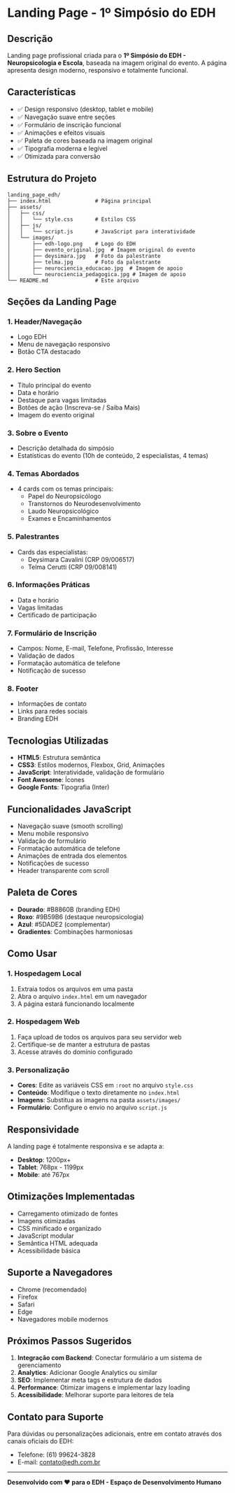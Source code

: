 # Landing Page - 1º Simpósio do EDH

## Descrição
Landing page profissional criada para o **1º Simpósio do EDH - Neuropsicologia e Escola**, baseada na imagem original do evento. A página apresenta design moderno, responsivo e totalmente funcional.

## Características
- ✅ Design responsivo (desktop, tablet e mobile)
- ✅ Navegação suave entre seções
- ✅ Formulário de inscrição funcional
- ✅ Animações e efeitos visuais
- ✅ Paleta de cores baseada na imagem original
- ✅ Tipografia moderna e legível
- ✅ Otimizada para conversão

## Estrutura do Projeto
```
landing_page_edh/
├── index.html              # Página principal
├── assets/
│   ├── css/
│   │   └── style.css       # Estilos CSS
│   ├── js/
│   │   └── script.js       # JavaScript para interatividade
│   └── images/
│       ├── edh-logo.png    # Logo do EDH
│       ├── evento_original.jpg  # Imagem original do evento
│       ├── deysimara.jpg   # Foto da palestrante
│       ├── telma.jpg       # Foto da palestrante
│       ├── neurociencia_educacao.jpg  # Imagem de apoio
│       └── neurociencia_pedagogica.jpg # Imagem de apoio
└── README.md               # Este arquivo
```

## Seções da Landing Page

### 1. Header/Navegação
- Logo EDH
- Menu de navegação responsivo
- Botão CTA destacado

### 2. Hero Section
- Título principal do evento
- Data e horário
- Destaque para vagas limitadas
- Botões de ação (Inscreva-se / Saiba Mais)
- Imagem do evento original

### 3. Sobre o Evento
- Descrição detalhada do simpósio
- Estatísticas do evento (10h de conteúdo, 2 especialistas, 4 temas)

### 4. Temas Abordados
- 4 cards com os temas principais:
  - Papel do Neuropsicólogo
  - Transtornos do Neurodesenvolvimento
  - Laudo Neuropsicológico
  - Exames e Encaminhamentos

### 5. Palestrantes
- Cards das especialistas:
  - Deysimara Cavalini (CRP 09/006517)
  - Telma Cerutti (CRP 09/008141)

### 6. Informações Práticas
- Data e horário
- Vagas limitadas
- Certificado de participação

### 7. Formulário de Inscrição
- Campos: Nome, E-mail, Telefone, Profissão, Interesse
- Validação de dados
- Formatação automática de telefone
- Notificação de sucesso

### 8. Footer
- Informações de contato
- Links para redes sociais
- Branding EDH

## Tecnologias Utilizadas
- **HTML5**: Estrutura semântica
- **CSS3**: Estilos modernos, Flexbox, Grid, Animações
- **JavaScript**: Interatividade, validação de formulário
- **Font Awesome**: Ícones
- **Google Fonts**: Tipografia (Inter)

## Funcionalidades JavaScript
- Navegação suave (smooth scrolling)
- Menu mobile responsivo
- Validação de formulário
- Formatação automática de telefone
- Animações de entrada dos elementos
- Notificações de sucesso
- Header transparente com scroll

## Paleta de Cores
- **Dourado**: #B8860B (branding EDH)
- **Roxo**: #9B59B6 (destaque neuropsicologia)
- **Azul**: #5DADE2 (complementar)
- **Gradientes**: Combinações harmoniosas

## Como Usar

### 1. Hospedagem Local
1. Extraia todos os arquivos em uma pasta
2. Abra o arquivo `index.html` em um navegador
3. A página estará funcionando localmente

### 2. Hospedagem Web
1. Faça upload de todos os arquivos para seu servidor web
2. Certifique-se de manter a estrutura de pastas
3. Acesse através do domínio configurado

### 3. Personalização
- **Cores**: Edite as variáveis CSS em `:root` no arquivo `style.css`
- **Conteúdo**: Modifique o texto diretamente no `index.html`
- **Imagens**: Substitua as imagens na pasta `assets/images/`
- **Formulário**: Configure o envio no arquivo `script.js`

## Responsividade
A landing page é totalmente responsiva e se adapta a:
- **Desktop**: 1200px+
- **Tablet**: 768px - 1199px
- **Mobile**: até 767px

## Otimizações Implementadas
- Carregamento otimizado de fontes
- Imagens otimizadas
- CSS minificado e organizado
- JavaScript modular
- Semântica HTML adequada
- Acessibilidade básica

## Suporte a Navegadores
- Chrome (recomendado)
- Firefox
- Safari
- Edge
- Navegadores mobile modernos

## Próximos Passos Sugeridos
1. **Integração com Backend**: Conectar formulário a um sistema de gerenciamento
2. **Analytics**: Adicionar Google Analytics ou similar
3. **SEO**: Implementar meta tags e estrutura de dados
4. **Performance**: Otimizar imagens e implementar lazy loading
5. **Acessibilidade**: Melhorar suporte para leitores de tela

## Contato para Suporte
Para dúvidas ou personalizações adicionais, entre em contato através dos canais oficiais do EDH:
- Telefone: (61) 99624-3828
- E-mail: contato@edh.com.br

---

**Desenvolvido com ❤️ para o EDH - Espaço de Desenvolvimento Humano**


